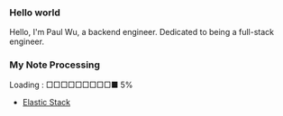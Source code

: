 ### Hello world

Hello, I'm Paul Wu, a backend engineer. Dedicated to being a full-stack engineer.

### My Note Processing

Loading : □□□□□□□□□■ 5%

* [Elastic Stack](https://mobetaxforfun.github.io/BookELK/)

<!--
**MobeTaxforfun/MobeTaxforfun** is a ✨ _special_ ✨ repository because its `README.md` (this file) appears on your GitHub profile.

Here are some ideas to get you started:

- 🔭 I’m currently working on ...
- 🌱 I’m currently learning ...
- 👯 I’m looking to collaborate on ...
- 🤔 I’m looking for help with ...
- 💬 Ask me about ...
- 📫 How to reach me: ...
- 😄 Pronouns: ...
- ⚡ Fun fact: ...
-->
